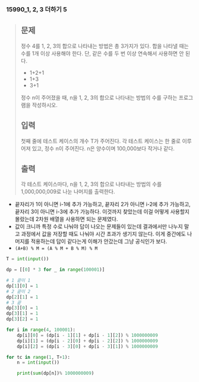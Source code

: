 ### 15990_1, 2, 3 더하기 5

> ## 문제
>
> 정수 4를 1, 2, 3의 합으로 나타내는 방법은 총 3가지가 있다. 합을 나타낼 때는 수를 1개 이상 사용해야 한다. 단, 같은 수를 두 번 이상 연속해서 사용하면 안 된다.
>
> - 1+2+1
> - 1+3
> - 3+1
>
> 정수 n이 주어졌을 때, n을 1, 2, 3의 합으로 나타내는 방법의 수를 구하는 프로그램을 작성하시오.
>
> ## 입력
>
> 첫째 줄에 테스트 케이스의 개수 T가 주어진다. 각 테스트 케이스는 한 줄로 이루어져 있고, 정수 n이 주어진다. n은 양수이며 100,000보다 작거나 같다.
>
> ## 출력
>
> 각 테스트 케이스마다, n을 1, 2, 3의 합으로 나타내는 방법의 수를 1,000,000,009로 나눈 나머지를 출력한다.



- 끝자리가 1이 아니면 i-1에 추가 가능하고, 끝자리 2가 아니면 i-2에 추가 가능하고, 끝자리 3이 아니면 i-3에 추가 가능하다. 이것까지 찾았는데 이걸 어떻게 사용할지 몰랐는데 2차원 배열을 사용하면 되는 문제였다.
- 값이 크니까 특정 수로 나눠야 답이 나오는 문제들이 있는데 결과에서만 나누지 말고 과정에서 값을 저장할 때도 나눠야 시간 초과가 생기지 않는다. 이게 중간에도 나머지를 적용하는데 답이 같다는게 이해가 안갔는데 그냥 공식인가 보다.
- `(A+B) % M = (A % M + B % M) % M`

```python
T = int(input())

dp = [[0] * 3 for _ in range(100001)]

# 1 끝이 1
dp[1][0] = 1
# 2 끝이 2
dp[2][1] = 1
# 3 끝
dp[3][0] = 1
dp[3][1] = 1
dp[3][2] = 1

for i in range(4, 100001):
    dp[i][0] = (dp[i - 1][1] + dp[i - 1][2]) % 1000000009
    dp[i][1] = (dp[i - 2][0] + dp[i - 2][2]) % 1000000009
    dp[i][2] = (dp[i - 3][0] + dp[i - 3][1]) % 1000000009

for tc in range(1, T+1):
    n = int(input())

    print(sum(dp[n])% 1000000009)
```

